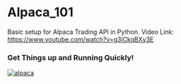# Alpaca_101
Basic setup for Alpaca Trading API in Python.
Video Link: https://www.youtube.com/watch?v=g3lCkqBXy3E
### Get Things up and Running Quickly!
[![alpaca](
https://i.imgur.com/19yVe9f.png "Alpaca AELO Software")](https://www.youtube.com/watch?v=g3lCkqBXy3E)
